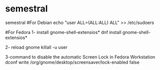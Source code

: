 # semestral
semestral
#For Debian
echo "user ALL=(ALL:ALL) ALL" >> /etc/sudoers

#For Fedora
1- install gnome-shell-extensios*
dnf install gnome-shell-extensios*

2- reload gnome
killall -u user

3-command to disable the automatic Screen Lock in Fedora Workstation
dconf write /org/gnome/desktop/screensaver/lock-enabled false